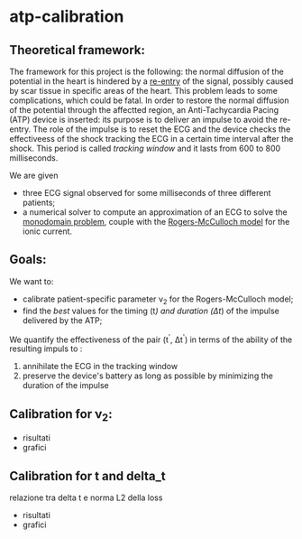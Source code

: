 # atp-calibration

## Theoretical framework:
The framework for this project is the following: the normal diffusion of the potential in the heart is hindered by a [re-entry](https://www.youtube.com/watch?v=yLI4yj1TZhc) of the signal, possibly caused by scar tissue in specific areas of the heart. This problem leads to some complications, which could be fatal. In order to restore the normal diffusion of the potential through the affectted region, an Anti-Tachycardia Pacing (ATP) device is inserted: its purpose is to deliver an impulse to avoid the re-entry. The role of the impulse is to reset the ECG and the device checks the effectiveess of the shock tracking the ECG in a certain time interval after the shock. This period is called *tracking window* and it lasts from 600 to 800 milliseconds.

We are given 
* three ECG signal observed for some milliseconds of three different patients;
* a numerical solver to compute an approximation of an ECG to solve the [monodomain problem](https://en.wikipedia.org/wiki/Monodomain_model), couple with the [Rogers-McCulloch model](https://ieeexplore.ieee.org/document/310090?reload=true) for the ionic current.

## Goals:
We want to:
* calibrate patient-specific parameter ν<sub>2</sub> for the Rogers-McCulloch model;
* find the *best* values for the timing (t<sup>*</sup>) and duration (Δt<sup>*</sup>) of the impulse delivered by the ATP;  

We quantify the effectiveness of the pair (t<sup>'</sup>, Δt<sup>'</sup>) in terms of the ability of the resulting impuls to :
1. annihilate the ECG in the tracking window 
2. preserve the device's battery as long as possible by minimizing the duration of the impulse 


## Calibration for ν<sub>2</sub>:

+ risultati
+ grafici

## Calibration for t and delta_t
relazione tra delta t e norma L2 della loss 

+ risultati 
+ grafici

# 
